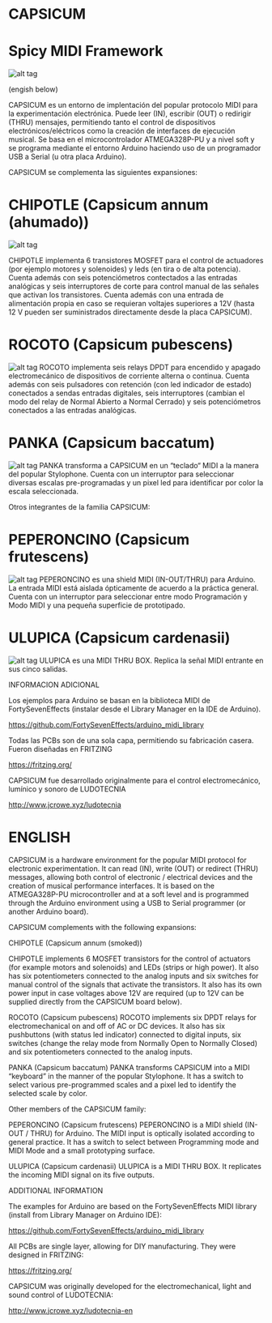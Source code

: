 # CAPSICUM
# Spicy MIDI Framework
 ![alt tag](https://github.com/labodejuguete/CAPSICUM/blob/master/capsicum/capsicum.JPG)
 
(engish below)

 CAPSICUM es un entorno de implentación del popular protocolo MIDI para la experimentación electrónica. Puede leer (IN), escribir (OUT) o redirigir (THRU) mensajes, permitiendo tanto el control de dispositivos electrónicos/eléctricos como la creación de interfaces de ejecución musical. Se basa en el microcontrolador ATMEGA328P-PU y a nivel soft y se programa mediante el entorno Arduino haciendo uso de un programador USB a Serial (u otra placa Arduino).
 
CAPSICUM se complementa las siguientes expansiones:
 
# CHIPOTLE (Capsicum annum (ahumado))
  ![alt tag](https://github.com/labodejuguete/CAPSICUM/blob/master/chipotle/chipotle-pic3.jpg) 
  
CHIPOTLE implementa 6 transistores MOSFET para el control de actuadores (por ejemplo motores y solenoides) y leds (en tira o de alta potencia). Cuenta además con seis potenciómetros contectados a las entradas analógicas y seis interruptores de corte para control manual de las señales que activan los transistores. Cuenta además con una entrada de alimentación propia en caso se requieran voltajes superiores a 12V (hasta 12 V pueden ser suministrados directamente desde la placa CAPSICUM).

# ROCOTO (Capsicum pubescens)
  ![alt tag](https://github.com/labodejuguete/CAPSICUM/blob/master/rocoto/rocoto.jpg)
 ROCOTO implementa seis relays DPDT para encendido y apagado electromecánico de dispositivos de corriente alterna o continua. Cuenta además con seis pulsadores con retención (con led indicador de estado) conectados a sendas entradas digitales, seis interruptores (cambian el modo del  relay de Normal Abierto a Normal Cerrado) y seis potenciómetros conectados a las entradas analógicas.
# PANKA (Capsicum baccatum)
  ![alt tag](https://github.com/labodejuguete/CAPSICUM/blob/master/panka/panka-pic1.jpg)
 PANKA transforma a CAPSICUM en un “teclado“ MIDI a la manera del popular Stylophone. Cuenta con un interruptor para seleccionar diversas escalas pre-programadas y un pixel led para identificar por color la escala seleccionada. 
 
 Otros integrantes de la familia CAPSICUM:
# PEPERONCINO (Capsicum frutescens)
  ![alt tag](https://github.com/labodejuguete/CAPSICUM/blob/master/peperoncino/peperoncinoA.jpg)
 PEPERONCINO es una shield MIDI (IN-OUT/THRU) para Arduino. La entrada MIDI está aislada ópticamente de acuerdo a la práctica general. Cuenta con un interruptor para seleccionar entre modo Programación y Modo MIDI y una pequeña superficie de prototipado.
# ULUPICA (Capsicum cardenasii)
  ![alt tag](https://github.com/labodejuguete/CAPSICUM/blob/master/ulupica/ulupica-pic0.jpg)
 ULUPICA es una MIDI THRU BOX. Replica la señal MIDI entrante en sus cinco salidas.
 
 INFORMACION ADICIONAL
 
 Los ejemplos para Arduino se basan en la biblioteca MIDI de FortySevenEffects (instalar desde el Library Manager en la IDE de Arduino).
 
 https://github.com/FortySevenEffects/arduino_midi_library
 
 Todas las PCBs son de una sola capa, permitiendo su fabricación casera. Fueron diseñadas en
 FRITZING
 
 https://fritzing.org/
 
 CAPSICUM fue desarrollado originalmente para el control electromecánico, lumínico y sonoro de LUDOTECNIA
 
 http://www.jcrowe.xyz/ludotecnia 
 
 # ENGLISH
 
 CAPSICUM is a hardware environment for the popular MIDI protocol for electronic experimentation. It can read (IN), write (OUT) or redirect (THRU) messages, allowing both control of electronic / electrical devices and the creation of musical performance interfaces. It is based on the ATMEGA328P-PU microcontroller and at a soft level and is programmed through the Arduino environment using a USB to Serial programmer (or another Arduino board).

CAPSICUM complements with the following expansions:

CHIPOTLE (Capsicum annum (smoked))

CHIPOTLE implements 6 MOSFET transistors for the control of actuators (for example motors and solenoids) and LEDs (strips or high power). It also has six potentiometers connected to the analog inputs and six  switches for manual control of the signals that activate the transistors. It also has its own power input in case voltages above 12V are required (up to 12V can be supplied directly from the CAPSICUM board below).

ROCOTO (Capsicum pubescens)
ROCOTO implements six DPDT relays for electromechanical on and off of AC or DC devices. It also has six pushbuttons (with status led indicator) connected to digital inputs, six switches (change the relay mode from Normally Open to Normally Closed) and six potentiometers connected to the analog inputs.

PANKA (Capsicum baccatum)
PANKA transforms CAPSICUM into a MIDI “keyboard” in the manner of the popular Stylophone. It has a switch to select various pre-programmed scales and a pixel led  to identify the selected scale by color.

Other members of the CAPSICUM family:

PEPERONCINO (Capsicum frutescens)
PEPERONCINO is a MIDI shield (IN-OUT / THRU) for Arduino. The MIDI input is optically isolated according to general practice. It has a switch to select between Programming mode and MIDI Mode and a small prototyping surface.

ULUPICA (Capsicum cardenasii)
ULUPICA is a MIDI THRU BOX. It replicates the incoming MIDI signal on its five outputs.

ADDITIONAL INFORMATION

The examples for Arduino are based on the FortySevenEffects MIDI library (install from Library Manager on Arduino IDE):

https://github.com/FortySevenEffects/arduino_midi_library

All PCBs are single layer, allowing for DIY manufacturing. They were designed in FRITZING:

https://fritzing.org/

CAPSICUM was originally developed for the electromechanical, light and sound control of LUDOTECNIA:

http://www.jcrowe.xyz/ludotecnia-en
 
 

